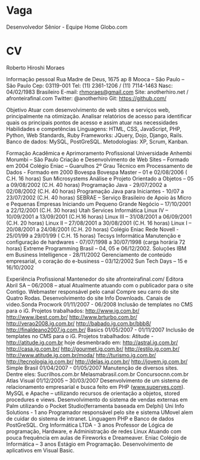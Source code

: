 Vaga
====

Desenvolvedor Sênior - Equipe Home Globo.com

CV
==
Roberto Hiroshi Moraes

Informação pessoal
Rua Madre de Deus, 1675 ap 8
Mooca – São Paulo – São Paulo
Cep: 03119-001
Tel: (11) 2361-1206 / (11) 7114-1463
Nasc: 04/02/1983
Brasileiro
E-mail: rhmoraes@gmail.com
Site: anotherhiro.net / afronteirafinal.com
Twitter: @anotherhiro
Git: https://github.com/

Objetivo
Atuar com desenvolvimento de web sites e serviços web, principalmente na otimização. Analisar
relatórios de acesso para identificar quais os principais pontos de acesso e assim atuar nas necessidades
Habilidades e competências
Linguagens: HTML, CSS, JavaScript, PHP, Python, Web Standards, Ruby
Frameworks: JQuery, Dojo, Django, Rails.
Banco de dados: MySQL, PostGreSQL.
Metodologias: XP, Scrum, Kanban.

Formação Acadêmica e Aprimoramento Profissional
Universidade Anhembi Morumbi – São Paulo
Criação e Desenvolvimento de Web Sites – Formado em 2004
Colégio Eniac – Guarulhos
2º Grau Técnico em Processamento de Dados - Formado em 2000
Bovespa
Bovespa Master – 01 e 02/08/2006 ( C.H. 16 horas)
Sun Microsystems
Análise e Projeto Orientado a Objetos – 05 a 09/08/2002 (C.H. 40 horas)
Programação Java - 29/07/2002 a 02/08/2002 (C.H. 40 horas)
Programação Java para Iniciantes - 10/07 a 23/07/2002 (C.H. 40 horas)
SEBRAE – Serviço Brasileiro de Apoio às Micro e Pequenas Empresas
Iniciando um Pequeno Grande Negócio – 17/10/2001 a 22/12/2001 (C.H. 30 horas)
Utah Services Informática
Linux IV – 10/09/2001 a 13/09/2001 (C.H.16 horas)
Linux III – 31/08/2001 a 06/09/2001 (C.H. 20 horas)
Linux II – 27/08/2001 a 30/08/2001 (C.H. 16 horas)
Linux I – 20/08/2001 a 24/08/2001 (C.H. 20 horas)
Colégio Eniac
Rede Novell - 25/01/99 a 29/01/99 ( C.H. 15 horas)
Tecsys Informática
Manutenção e configuração de hardwares - 07/07/1998 a 30/07/1998 (carga horária 72 horas)
Extreme Programming Brasil – 04, 05 e 06/12/2002.
Soluções IBM em Business Intelligence - 28/11/2002
Gerenciamento de conteúdo empresarial, o coração do e-business – 03/12/2002
Sun Tech Days – 15 e 16/10/2002

Experiência Profissional
Mantenedor do site afronteirafinal.com/
Editora Abril SA – 06/2008 – atual
Atualmente atuando com o publicador para o site Contigo.
Webmaster responsável pelo canal Compre seu carro do site Quatro Rodas.
Desenvolvimento do site Info Downloads.
Canais de video.Sonda Procwork 01/11/2007 - 06/2008
Inclusão de templates no CMS para o iG. Projetos trabalhados:
http://www.ig.com.br/
http://www.ibest.com.br/
http://www.brturbo.com.br/
http://verao2008.ig.com.br/
http://babado.ig.com.br/bbb8/
http://finaldeano2007.ig.com.br/
Basics 01/05/2007 - 01/11/2007
Inclusão de templates no CMS para o iG. Projetos trabalhados:
Atitude - http://atitude.ig.com.br hoje desmenbrado em:
http://astral.ig.com.br/
http://casa.ig.com.br/
http://gourmet.ig.com.br/
http://estilo.ig.com.br/
http://www.atitude.ig.com.br/moda/
http://turismo.ig.com.br/
http://tecnologia.ig.com.br/
http://delas.ig.com.br/
http://jovem.ig.com.br/
Simple Brasil 01/04/2007 - 01/05/2007
Manutenção de diversos sites. Dentre eles:
Sucrilhos.com.br
Melasmabrasil.com.br
Concursocnn.com.br
Atlas Visual 01/12/2005 – 30/03/2007
Desenvolvimento de um sistema de relacionamento empresarial e busca feito em PHP
(www.superyes.com).
MySQL e Apache – utilizando recursos de orientação a objetos, stored procedures e views.
Desenvolvimento do sistema de vendas externas em Palm utilizando o Pocket Studio(ferramenta
baseada em Delphi)
Uni Info Solutions - 1 ano
Programador responsável pelo site e sistema UMovel alem de cuidar do sistema de intranet.
Linguagem PHP e Banco de dados PostGreSQL.
Org Informática LTDA - 3 anos
Professor de Lógica de programação, Hardware, e Administração de redes Linux
Atuando com pouca frequência em aulas de Fireworks e Dreameaver.
Eniac Colégio de Informática – 3 anos
Estágio em Programação.
Desenvolvimento de aplicativos em Visual Basic.